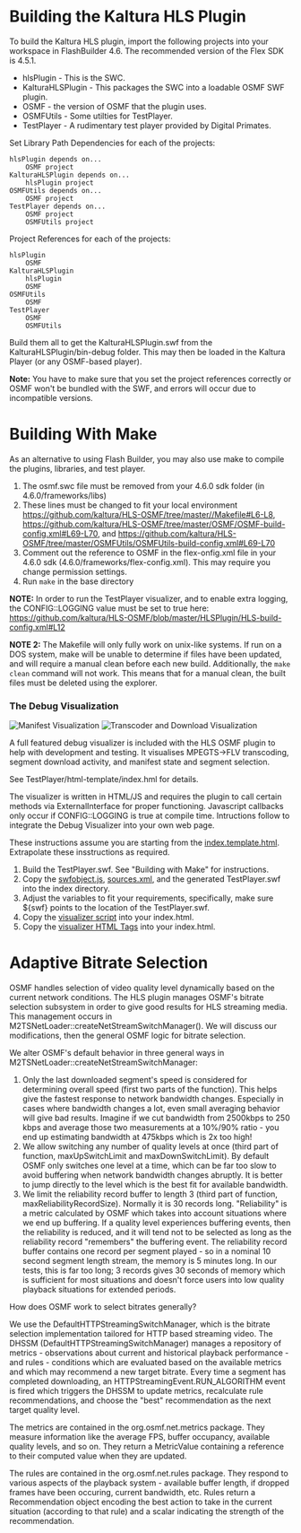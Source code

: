 Building the Kaltura HLS Plugin
===============================

To build the Kaltura HLS plugin, import the following projects into your workspace in FlashBuilder 4.6. The recommended version of the Flex SDK is 4.5.1.

   * hlsPlugin - This is the SWC.
   * KalturaHLSPlugin - This packages the SWC into a loadable OSMF SWF plugin.
   * OSMF - the version of OSMF that the plugin uses.
   * OSMFUtils - Some utilties for TestPlayer.
   * TestPlayer - A rudimentary test player provided by Digital Primates.

Set Library Path Dependencies for each of the projects:

    hlsPlugin depends on...
		OSMF project
	KalturaHLSPlugin depends on...
		hlsPlugin project
	OSMFUtils depends on...
		OSMF project
	TestPlayer depends on...
		OSMF project
		OSMFUtils project
		
Project References for each of the projects:

	hlsPlugin
		OSMF
	KalturaHLSPlugin
		hlsPlugin
		OSMF
	OSMFUtils
		OSMF
	TestPlayer
		OSMF
		OSMFUtils

Build them all to get the KalturaHLSPlugin.swf from the 
KalturaHLSPlugin/bin-debug folder. This may then be loaded in the Kaltura Player (or any OSMF-based player).

**Note:** You have to make sure that you set the project references correctly or OSMF won't be bundled with the SWF, and errors will occur due to incompatible versions.

Building With Make
==================

As an alternative to using Flash Builder, you may also use make to compile the plugins, libraries, and test player.

1. The osmf.swc file must be removed from your 4.6.0 sdk folder (in 4.6.0/frameworks/libs)
2. These lines must be changed to fit your local environment https://github.com/kaltura/HLS-OSMF/tree/master//Makefile#L6-L8, https://github.com/kaltura/HLS-OSMF/tree/master/OSMF/OSMF-build-config.xml#L69-L70, and https://github.com/kaltura/HLS-OSMF/tree/master/OSMFUtils/OSMFUtils-build-config.xml#L69-L70
3. Comment out the reference to OSMF in the flex-onfig.xml file in your 4.6.0 sdk (4.6.0/frameworks/flex-config.xml). This may require you change permission settings.
4. Run `make` in the base directory

**NOTE:** In order to run the TestPlayer visualizer, and to enable extra logging, the CONFIG::LOGGING value must be set to true here: https://github.com/kaltura/HLS-OSMF/blob/master/HLSPlugin/HLS-build-config.xml#L12

**NOTE 2:** The Makefile will only fully work on unix-like systems. If run on a DOS system, make will be unable to determine if files have been updated, and will require a manual clean before each new build. Additionally, the `make clean` command will not work. This means that for a manual clean, the built files must be deleted using the explorer.

### The Debug Visualization 

![Manifest Visualization](https://s3.amazonaws.com/uploads.hipchat.com/70076/1718358/QwaZnBtZ6wpAPMB/abc-live-throttled.png)
![Transcoder and Download Visualization](https://s3.amazonaws.com/uploads.hipchat.com/70076/961665/q1B3iAV532gFnkY/YAY.PNG)

A full featured debug visualizer is included with the HLS OSMF plugin to help with development and testing. It visualises MPEGTS->FLV transcoding, segment download activity, and manifest state and segment selection.

See TestPlayer/html-template/index.hml for details.

The visualizer is written in HTML/JS and requires the plugin to call certain methods via ExternalInterface for proper functioning. Javascript callbacks only occur if CONFIG::LOGGING is true at compile time.
Intructions follow to integrate the Debug Visualizer into your own web page.

These instructions assume you are starting from the [index.template.html](https://github.com/kaltura/HLS-OSMF/blob/master/TestPlayer/html-template/index.template.html). Extrapolate these insstructions as required.

1. Build the TestPlayer.swf. See "Building with Make" for instructions.
2. Copy the [swfobject.js](https://github.com/kaltura/HLS-OSMF/blob/master/TestPlayer/html-template/swfobject.js]), [sources.xml](https://github.com/kaltura/HLS-OSMF/blob/master/TestPlayer/html-template/sources.xml), and the generated TestPlayer.swf into the index directory.
3. Adjust the variables to fit your requirements, specifically, make sure ${swf} points to the location of the TestPlayer.swf.
4. Copy the [visualizer script](https://github.com/kaltura/HLS-OSMF/blob/BJG-BetterBitSwitching/TestPlayer/html-template/index.html#L64-L585) into your index.html.
5. Copy the [visualizer HTML Tags](https://github.com/kaltura/HLS-OSMF/blob/BJG-BetterBitSwitching/TestPlayer/html-template/index.html#L633-L636) into your index.html.

Adaptive Bitrate Selection
==========================

OSMF handles selection of video quality level dynamically based on the current network conditions. The HLS plugin manages OSMF's bitrate selection subsystem in order to give good results for HLS streaming media. This management occurs in M2TSNetLoader::createNetStreamSwitchManager(). We will discuss our modifications, then the general OSMF logic for bitrate selection.

We alter OSMF's default behavior in three general ways in M2TSNetLoader::createNetStreamSwitchManager:

   1. Only the last downloaded segment's speed is considered for determining overall speed (first two parts of the function). This helps give the fastest response to network bandwidth changes. Especially in cases where bandwidth changes a lot, even small averaging behavior will give bad results. Imagine if we cut bandwidth from 2500kbps to 250 kbps and average those two measurements at a 10%/90% ratio - you end up estimating bandwidth at 475kbps which is 2x too high!
   2. We allow switching any number of quality levels at once (third part of function, maxUpSwitchLimit and maxDownSwitchLimit). By default OSMF only switches one level at a time, which can be far too slow to avoid buffering when network bandwidth changes abruptly. It is better to jump directly to the level which is the best fit for available bandwidth.
   3. We limit the reliability record buffer to length 3 (third part of function, maxReliabilityRecordSize). Normally it is 30 records long. "Reliability" is a metric calculated by OSMF which takes into account situations where we end up buffering. If a quality level experiences buffering events, then the reliability is reduced, and it will tend not to be selected as long as the reliability record "remembers" the buffering event. The reliability record buffer contains one record per segment played - so in a nominal 10 second segment length stream, the memory is 5 minutes long. In our tests, this is far too long; 3 records gives 30 seconds of memory which is sufficient for most situations and doesn't force users into low quality playback situations for extended periods.

How does OSMF work to select bitrates generally? 

We use the DefaultHTTPStreamingSwitchManager, which is the bitrate selection implementation tailored for HTTP based streaming video. The DHSSM (DefaultHTTPStreamingSwitchManager) manages a repository of metrics - observations about current and historical playback performance - and rules - conditions which are evaluated based on the available metrics and which may recommend a new target bitrate. Every time a segment has completed downloading, an HTTPStreamingEvent.RUN_ALGORITHM event is fired which triggers the DHSSM to update metrics, recalculate rule recommendations, and choose the "best" recommendation as the next target quality level.

The metrics are contained in the org.osmf.net.metrics package. They measure information like the average FPS, buffer occupancy, available quality levels, and so on. They return a MetricValue containing a reference to their computed value when they are updated.

The rules are contained in the org.osmf.net.rules package. They respond to various aspects of the playback system - available buffer length, if dropped frames have been occuring, current bandwidth, etc. Rules return a Recommendation object encoding the best action to take in the current situation (according to that rule) and a scalar indicating the strength of the recommendation.
